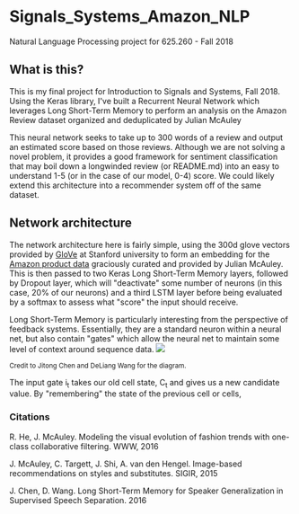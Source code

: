 # Signals_Systems_Amazon_NLP
Natural Language Processing project for 625.260 - Fall 2018

## What is this?
This is my final project for Introduction to Signals and Systems, Fall 2018. Using the Keras library, I've built a Recurrent Neural Network which leverages Long Short-Term Memory to perform an analysis on the Amazon Review dataset organized and deduplicated by Julian McAuley

This neural network seeks to take up to 300 words of a review and output an estimated score based on those reviews. Although we are not solving a novel problem, it provides a good framework for sentiment classification that may boil down a longwinded review (or README.md) into an easy to understand 1-5 (or in the case of our model, 0-4) score. We could likely extend this architecture into a recommender system off of the same dataset.

## Network architecture
The network architecture here is fairly simple, using the 300d glove vectors provided by [GloVe](https://nlp.stanford.edu/projects/glove/) at Stanford university to form an embedding for the [Amazon product data](http://jmcauley.ucsd.edu/data/amazon/) graciously curated and provided by Julian McAuley.
This is then passed to two Keras Long Short-Term Memory layers, followed by Dropout layer, which will "deactivate" some number of neurons (in this case, 20% of our neurons) and a third LSTM layer before being evaluated by a softmax to assess what "score" the input should receive. 

Long Short-Term Memory is particularly interesting from the perspective of feedback systems. Essentially, they are a standard neuron within a neural net, but also contain "gates" which allow the neural net to maintain some level of context around sequence data. 
![](/Users/egalinkin/Downloads/Diagram-of-LSTM-block.png)

<small>Credit to Jitong Chen and DeLiang Wang for the diagram.</small>

The input gate i<sub>t</sub> takes our old cell state, C<sub>t</sub> and gives us a new candidate value. By "remembering" the state of the previous cell or cells, 
### Citations
R. He, J. McAuley. Modeling the visual evolution of fashion trends with one-class collaborative filtering. WWW, 2016

J. McAuley, C. Targett, J. Shi, A. van den Hengel. Image-based recommendations on styles and substitutes. SIGIR, 2015

J. Chen, D. Wang. Long Short-Term Memory for Speaker Generalization in Supervised Speech Separation. 2016